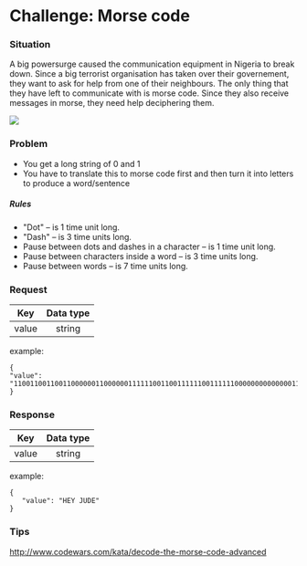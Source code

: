 # Challenge: Morse code

### Situation

A big powersurge caused the communication equipment in Nigeria to break down. Since a big terrorist organisation has taken over their governement, they want to ask for help from one of their neighbours. The only thing that they have left to communicate with is morse code. Since they also receive messages in morse, they need help deciphering them. 

<img src="https://2.bp.blogspot.com/-_3whB542d6g/WIqjUtWPjPI/AAAAAAAAdOw/yUL9eCdKiAglZF1dmwvkuTiK2mmbVGQdgCEw/s1600/skn-1.jpg"/>

### Problem
* You get a long string of 0 and 1
* You have to translate this to morse code first and then turn it into letters to produce a word/sentence

##### Rules
* "Dot" – is 1 time unit long.
* "Dash" – is 3 time units long.
* Pause between dots and dashes in a character – is 1 time unit long.
* Pause between characters inside a word – is 3 time units long.
* Pause between words – is 7 time units long.
### Request

| Key           | Data type     | 
|:-------------:|:-------------:| 
| value     | string        | 
example:
```
{
"value": "1100110011001100000011000000111111001100111111001111110000000000000011001111110011111100111111000000110011001111110000001111110011001100000011",
}
```

### Response

| Key           | Data type     |
|:-------------:|:-------------:| 
| value     | string        | 
example:
```
{
   "value": "HEY JUDE"
}
```


### Tips
http://www.codewars.com/kata/decode-the-morse-code-advanced